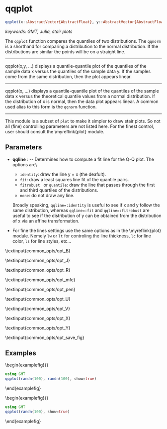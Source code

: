 # qqplot

```julia
qqplot(x::AbstractVector{AbstractFloat}, y::AbstractVector{AbstractFloat}; kwargs...)
```

*keywords: GMT, Julia, stair plots*

The `qqplot` function compares the quantiles of two distributions. The `qqnorm` is a shorthand for comparing a
distribution to the normal distribution. If the distributions are similar the points will be on a straight line.

---
qqplot(x,y, ...) displays a quantile-quantile plot of the quantiles of the sample data x versus the quantiles
of the sample data y. If the samples come from the same distribution, then the plot appears linear.

---
qqplot(x, ...) displays a quantile-quantile plot of the quantiles of the sample data x versus the theoretical
quantile values from a normal distribution. If the distribution of x is normal, then the data plot appears linear.
A common used alias to this form is the `qqnorm` function.

-----------
This module is a subset of `plot` to make it simpler to draw stair plots. So not all (fine)
controlling parameters are not listed here. For the finest control, user should consult the \myreflink{plot} module.

Parameters
----------

- **qqline** : -- Determines how to compute a fit line for the Q-Q plot. The options are\
    - `identity`: draw the line y = x (the deafult).
    - `fit`: draw a least squares line fit of the quantile pairs.
    - `fitrobust ` or `quantile`: draw the line that passes through the first and third quartiles of the distributions.
    - `none`: do not draw any line.

	Broadly speaking, `qqline=:identity` is useful to see if x and y follow the same distribution, whereas `qqline=:fit` and `qqline=:fitrobust` are useful to see if the distribution of y can be obtained from the distribution of x via an affine transformation.

- For fine the lines settings use the same options as in the \myreflink{plot} module. Nemely `lw` or `lt` for
    controling the line thickness, `lc` for line color, `ls` for line styles, etc...

\textinput{common_opts/opt_B}

\textinput{common_opts/opt_J}

\textinput{common_opts/opt_R}

\textinput{common_opts/opt_mfc}

\textinput{common_opts/opt_pen}

\textinput{common_opts/opt_U}

\textinput{common_opts/opt_V}

\textinput{common_opts/opt_X}

\textinput{common_opts/opt_Y}

\textinput{common_opts/opt_save_fig}

Examples
--------

\begin{examplefig}{}
```julia
using GMT
qqplot(randn(100), randn(100), show=true)
```
\end{examplefig}


\begin{examplefig}{}
```julia
using GMT
qqplot(randn(100), show=true)
```
\end{examplefig}
